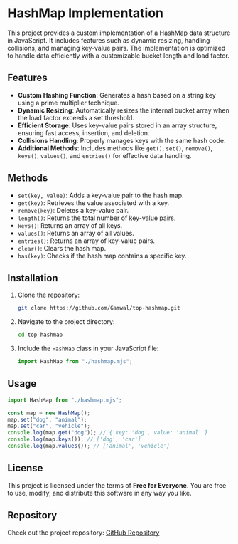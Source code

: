 # HashMap Implementation

This project provides a custom implementation of a HashMap data structure in JavaScript. It includes features such as dynamic resizing, handling collisions, and managing key-value pairs. The implementation is optimized to handle data efficiently with a customizable bucket length and load factor.

## Features

- **Custom Hashing Function**: Generates a hash based on a string key using a prime multiplier technique.
- **Dynamic Resizing**: Automatically resizes the internal bucket array when the load factor exceeds a set threshold.
- **Efficient Storage**: Uses key-value pairs stored in an array structure, ensuring fast access, insertion, and deletion.
- **Collisions Handling**: Properly manages keys with the same hash code.
- **Additional Methods**: Includes methods like `get()`, `set()`, `remove()`, `keys()`, `values()`, and `entries()` for effective data handling.

## Methods

- `set(key, value)`: Adds a key-value pair to the hash map.
- `get(key)`: Retrieves the value associated with a key.
- `remove(key)`: Deletes a key-value pair.
- `length()`: Returns the total number of key-value pairs.
- `keys()`: Returns an array of all keys.
- `values()`: Returns an array of all values.
- `entries()`: Returns an array of key-value pairs.
- `clear()`: Clears the hash map.
- `has(key)`: Checks if the hash map contains a specific key.

## Installation

1. Clone the repository:
   ```bash
   git clone https://github.com/Gamwal/top-hashmap.git
   ```
2. Navigate to the project directory:

   ```bash
   cd top-hashmap
   ```

3. Include the `HashMap` class in your JavaScript file:
   ```js
   import HashMap from "./hashmap.mjs";
   ```

## Usage

```js
import HashMap from "./hashmap.mjs";

const map = new HashMap();
map.set("dog", "animal");
map.set("car", "vehicle");
console.log(map.get("dog")); // { key: 'dog', value: 'animal' }
console.log(map.keys()); // ['dog', 'car']
console.log(map.values()); // ['animal', 'vehicle']
```

## License

This project is licensed under the terms of **Free for Everyone**. You are free to use, modify, and distribute this software in any way you like.

## Repository

Check out the project repository: [GitHub Repository](https://github.com/Gamwal/top-hashmap.git)
